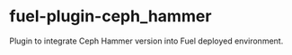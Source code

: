 fuel-plugin-ceph_hammer
============

Plugin to integrate Ceph Hammer version into Fuel deployed environment. 
